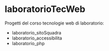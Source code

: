 # laboratorioTecWeb

Progetti del corso tecnologie web di laboratorio:
- laboratorio_sitoSquadra
- laboratorio_accessibilita
- laboratorio_php



